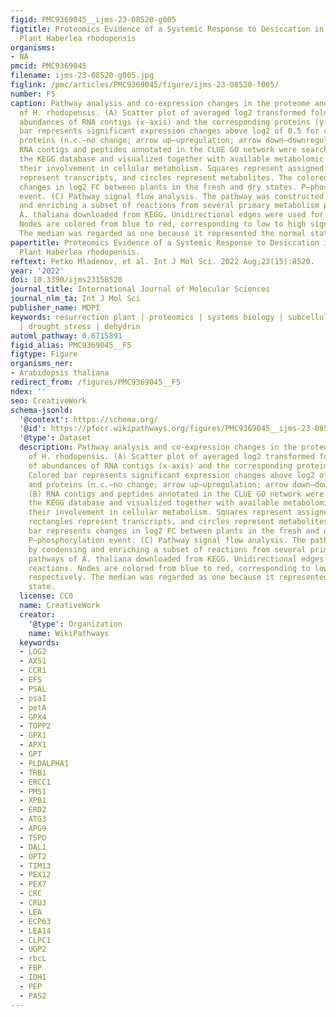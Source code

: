 ```yaml
---
figid: PMC9369045__ijms-23-08520-g005
figtitle: Proteomics Evidence of a Systemic Response to Desiccation in the Resurrection
  Plant Haberlea rhodopensis
organisms:
- NA
pmcid: PMC9369045
filename: ijms-23-08520-g005.jpg
figlink: /pmc/articles/PMC9369045/figure/ijms-23-08520-f005/
number: F5
caption: Pathway analysis and co-expression changes in the proteome and transcriptome
  of H. rhodopensis. (A) Scatter plot of averaged log2 transformed fold changes of
  abundances of RNA contigs (x-axis) and the corresponding proteins (y-axis). Colored
  bar represents significant expression changes above log2 of 0.5 for contigs and
  proteins (n.c.—no change; arrow up—upregulation; arrow down—downregulation). (B)
  RNA contigs and peptides annotated in the CLUE GO network were searched against
  the KEGG database and visualized together with available metabolomic data to clarify
  their involvement in cellular metabolism. Squares represent assigned proteins, rectangles
  represent transcripts, and circles represent metabolites. The colored bar represents
  changes in log2 FC between plants in the fresh and dry states. P—phosphorylation
  event. (C) Pathway signal flow analysis. The pathway was constructed by condensing
  and enriching a subset of reactions from several primary metabolism pathways of
  A. thaliana downloaded from KEGG. Unidirectional edges were used for reactions.
  Nodes are colored from blue to red, corresponding to low to high signals, respectively.
  The median was regarded as one because it represented the normal state.
papertitle: Proteomics Evidence of a Systemic Response to Desiccation in the Resurrection
  Plant Haberlea rhodopensis.
reftext: Petko Mladenov, et al. Int J Mol Sci. 2022 Aug;23(15):8520.
year: '2022'
doi: 10.3390/ijms23158520
journal_title: International Journal of Molecular Sciences
journal_nlm_ta: Int J Mol Sci
publisher_name: MDPI
keywords: resurrection plant | proteomics | systems biology | subcellular fractionation
  | drought stress | dehydrin
automl_pathway: 0.6715891
figid_alias: PMC9369045__F5
figtype: Figure
organisms_ner:
- Arabidopsis thaliana
redirect_from: /figures/PMC9369045__F5
ndex: ''
seo: CreativeWork
schema-jsonld:
  '@context': https://schema.org/
  '@id': https://pfocr.wikipathways.org/figures/PMC9369045__ijms-23-08520-g005.html
  '@type': Dataset
  description: Pathway analysis and co-expression changes in the proteome and transcriptome
    of H. rhodopensis. (A) Scatter plot of averaged log2 transformed fold changes
    of abundances of RNA contigs (x-axis) and the corresponding proteins (y-axis).
    Colored bar represents significant expression changes above log2 of 0.5 for contigs
    and proteins (n.c.—no change; arrow up—upregulation; arrow down—downregulation).
    (B) RNA contigs and peptides annotated in the CLUE GO network were searched against
    the KEGG database and visualized together with available metabolomic data to clarify
    their involvement in cellular metabolism. Squares represent assigned proteins,
    rectangles represent transcripts, and circles represent metabolites. The colored
    bar represents changes in log2 FC between plants in the fresh and dry states.
    P—phosphorylation event. (C) Pathway signal flow analysis. The pathway was constructed
    by condensing and enriching a subset of reactions from several primary metabolism
    pathways of A. thaliana downloaded from KEGG. Unidirectional edges were used for
    reactions. Nodes are colored from blue to red, corresponding to low to high signals,
    respectively. The median was regarded as one because it represented the normal
    state.
  license: CC0
  name: CreativeWork
  creator:
    '@type': Organization
    name: WikiPathways
  keywords:
  - LOG2
  - AXS1
  - CCR1
  - EFS
  - PSAL
  - psaI
  - petA
  - GPX4
  - TOPP2
  - GPX1
  - APX1
  - GPT
  - PLDALPHA1
  - TRB1
  - ERCC1
  - PMS1
  - XPB1
  - ERD2
  - ATG3
  - APG9
  - TSPO
  - DAL1
  - OPT2
  - TIM13
  - PEX12
  - PEX7
  - CRC
  - CRU3
  - LEA
  - ECP63
  - LEA14
  - CLPC1
  - UGP2
  - rbcL
  - FBP
  - IDH1
  - PEP
  - PAS2
---
```

